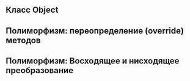 ## Класс Object
## Полиморфизм: переопределение (override) методов
## Полиморфизм: Восходящее и нисходящее преобразование
